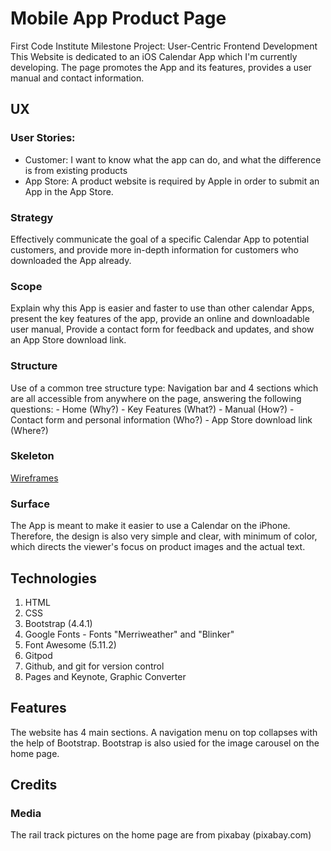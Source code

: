 # Mobile App Product Page

First Code Institute Milestone Project: User-Centric Frontend Development
This Website is dedicated to an iOS Calendar App which I'm currently developing. The page promotes the App and its features, provides a user manual and contact information.

## UX
### User Stories:
- Customer: I want to know what the app can do, and what the difference is from existing products
- App Store: A product website is required by Apple in order to submit an App in the App Store.

### Strategy
Effectively communicate the goal of a specific Calendar App to potential customers, and provide more in-depth information for customers who downloaded the App already.

### Scope
Explain why this App is easier and faster to use than other calendar Apps, present the key features of the app, provide an online and downloadable user manual, Provide a contact form for feedback and updates, and show an App Store download link. 

### Structure
Use of a common tree structure type: Navigation bar and 4 sections which are all accessible from anywhere on the page, answering the following questions: - Home (Why?) - Key Features (What?) - Manual  (How?) - Contact form and personal information (Who?) - App Store download link (Where?)

### Skeleton
[Wireframes](/Wireframes.pdf)

### Surface
The App is meant to make it easier to use a Calendar on the iPhone. Therefore, the design is also very simple and clear, with minimum of color, which directs the viewer's focus on product images and the actual text.

## Technologies

1. HTML
2. CSS
3. Bootstrap (4.4.1)
4. Google Fonts - Fonts "Merriweather" and "Blinker"
5. Font Awesome (5.11.2)
6. Gitpod
7. Github, and git for version control
8. Pages and Keynote, Graphic Converter

## Features

The website has 4 main sections. A navigation menu on top collapses with the help of Bootstrap. Bootstrap is also usied for the image carousel on the home page.

## Credits

### Media

The rail track pictures on the home page are from pixabay (pixabay.com)
